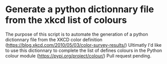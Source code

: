 # Generate a python dictionnary file from the xkcd list of colours

The purpose of this script is to automate the generation of a python dictionnary file from the XKCD color definition (https://blog.xkcd.com/2010/05/03/color-survey-results/)
Ultimatly I'd like to use this dictionnary to complete the list of defines colours in the Python colour module (https://pypi.org/project/colour/)
Pull request pending.
